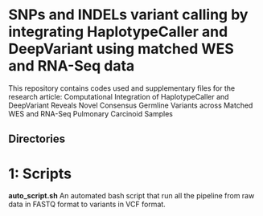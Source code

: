 # SNPs and INDELs variant calling by integrating HaplotypeCaller and DeepVariant using matched WES and RNA-Seq data
This repository contains codes used and supplementary files for the research article: Computational Integration of HaplotypeCaller and DeepVariant Reveals Novel Consensus Germline Variants across Matched WES and RNA-Seq Pulmonary Carcinoid Samples

## Directories
# 1: Scripts
**auto_script.sh** 
An automated bash script that run all the pipeline from raw data in FASTQ format to variants in VCF format.  


